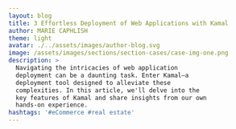 ```yaml
---
layout: blog
title: 3 Effortless Deployment of Web Applications with Kamal
author: MARIE CAPHLISH
theme: light
avatar: ./../assets/images/author-blog.svg
image: /assets/images/sections/section-cases/case-img-one.png
description: >
  Navigating the intricacies of web application
  deployment can be a daunting task. Enter Kamal—a
  deployment tool designed to alleviate these
  complexities. In this article, we'll delve into the
  key features of Kamal and share insights from our own
  hands-on experience.
hashtags: '#eCommerce #real estate'
---
```

